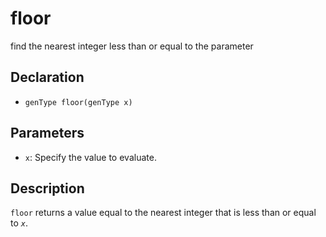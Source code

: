 # floor

find the nearest integer less than or equal to the parameter

## Declaration
- ``genType floor(genType x)``
## Parameters
- ``x``:  Specify the value to evaluate.
## Description
`floor` returns a value equal to the nearest integer that is less than or equal to _`x`_.

